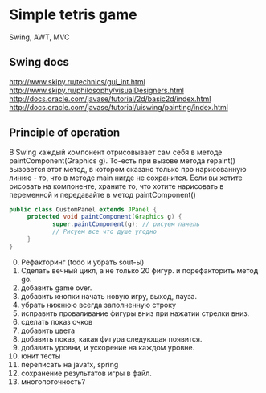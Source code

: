 # Simple tetris game
Swing, AWT, MVC

## Swing docs
http://www.skipy.ru/technics/gui_int.html
http://www.skipy.ru/philosophy/visualDesigners.html
http://docs.oracle.com/javase/tutorial/2d/basic2d/index.html
http://docs.oracle.com/javase/tutorial/uiswing/painting/index.html

## Principle of operation
В Swing каждый компонент отрисовывает сам себя в методе paintComponent(Graphics g).
То-есть при вызове метода repaint() вызовется этот метод, в котором сказано только про нарисованную линию - то, что в методе main нигде не сохранится.
Если вы хотите рисовать на компоненте, храните то, что хотите нарисовать в переменной и передавайте в метод paintComponent()

```java
public class CustomPanel extends JPanel {
     protected void paintComponent(Graphics g) {
            super.paintComponent(g); // рисуем панель
            // Рисуем все что душе угодно
     }
}
```

0. Рефакторинг (todo и убрать sout-ы)
0. Сделать вечный цикл, а не только 20 фигур. и порефакторить метод go.
0. добавить game over.
1. добавить кнопки начать новую игру, выход, пауза.
2. убрать нижнюю всегда заполненную строку
3. исправить проваливание фигуры вниз при нажатии стрелки вниз.
4. сделать показ очков
5. добавить цвета
6. добавить показ, какая фигура следующая появится.
7. добавить уровни, и ускорение на каждом уровне.
8. юнит тесты
9. переписать на javafx, spring
10. сохранение результатов игры в файл.
11. многопоточность?